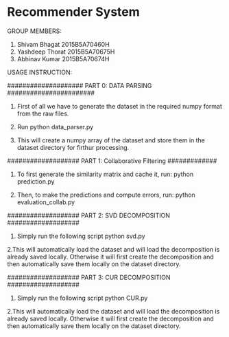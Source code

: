 # Recommender System
GROUP MEMBERS:

1. Shivam Bhagat        2015B5A70460H
2. Yashdeep Thorat      2015B5A70675H
3. Abhinav Kumar        2015B5A70674H



USAGE INSTRUCTION:

#################### PART 0: DATA PARSING #######################
1. First of all we have to generate the dataset in the required
    numpy format from the raw files.

2. Run python data_parser.py

3. This will create a numpy array of the dataset and store them
in the dataset directory for firthur processing.

################### PART 1: Collaborative Filtering #############
1. To first generate the similarity matrix and cache it, run:
	python prediction.py

2. Then, to make the predictions and compute errors, run:
	python evaluation_collab.py

################### PART 2: SVD DECOMPOSITION ###################
1. Simply run the following script
    python svd.py

2.This will automatically load the dataset and will load the
decomposition is already saved locally. Otherwise it will first
create the decomposition and then automatically save them
locally on the dataset directory.

################### PART 3: CUR DECOMPOSITION ###################
1. Simply run the following script
    python CUR.py

2.This will automatically load the dataset and will load the
decomposition is already saved locally. Otherwise it will first
create the decomposition and then automatically save them
locally on the dataset directory.
